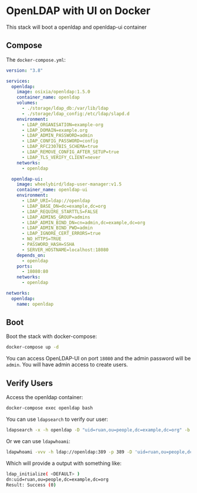 # OpenLDAP with UI on Docker

This stack will boot a openldap and openldap-ui container

## Compose 

The `docker-compose.yml`:

```yaml
version: "3.8"

services:
  openldap:
    image: osixia/openldap:1.5.0
    container_name: openldap
    volumes:
      - ./storage/ldap_db:/var/lib/ldap
      - ./storage/ldap_config:/etc/ldap/slapd.d
    environment:
      - LDAP_ORGANISATION=example-org
      - LDAP_DOMAIN=example.org
      - LDAP_ADMIN_PASSWORD=admin
      - LDAP_CONFIG_PASSWORD=config
      - LDAP_RFC2307BIS_SCHEMA=true
      - LDAP_REMOVE_CONFIG_AFTER_SETUP=true
      - LDAP_TLS_VERIFY_CLIENT=never
    networks:
      - openldap

  openldap-ui:
    image: wheelybird/ldap-user-manager:v1.5
    container_name: openldap-ui
    environment:
      - LDAP_URI=ldap://openldap
      - LDAP_BASE_DN=dc=example,dc=org
      - LDAP_REQUIRE_STARTTLS=FALSE
      - LDAP_ADMINS_GROUP=admins
      - LDAP_ADMIN_BIND_DN=cn=admin,dc=example,dc=org
      - LDAP_ADMIN_BIND_PWD=admin
      - LDAP_IGNORE_CERT_ERRORS=true
      - NO_HTTPS=TRUE
      - PASSWORD_HASH=SSHA
      - SERVER_HOSTNAME=localhost:18080
    depends_on:
      - openldap
    ports:
      - 18080:80
    networks:
      - openldap

networks:
  openldap:
    name: openldap
```

## Boot

Boot the stack with docker-compose:

```bash
docker-compose up -d
```

You can access OpenLDAP-UI on port `18080` and the admin password will be `admin`. You will have admin access to create users.

## Verify Users

Access the openldap container:

```bash
docker-compose exec openldap bash
```

You can use `ldapsearch` to verify our user:

```bash
ldapsearch -x -h openldap -D "uid=ruan,ou=people,dc=example,dc=org" -b "ou=people,dc=example,dc=org" -w "$PASSWORD" -s base 'uid=ruan'
```

Or we can use `ldapwhoami`:

```bash
ldapwhoami -vvv -h ldap://openldap:389 -p 389 -D 'uid=ruan,ou=people,dc=example,dc=org' -x -w "$PASSWORD"
```

Which will provide a output with something like:

```bash
ldap_initialize( <DEFAULT> )
dn:uid=ruan,ou=people,dc=example,dc=org
Result: Success (0)
```

